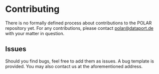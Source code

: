 # Contributing

There is no formally defined process about contributions to the POLAR repository yet. For any contributions, please contact polar@dataport.de with your matter in question.

## Issues

Should you find bugs, feel free to add them as issues. A bug template is provided. You may also contact us at the aforementioned address.
